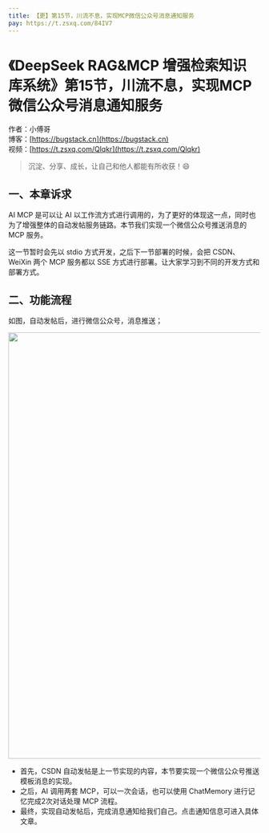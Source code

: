 ```yaml
---
title: 【更】第15节，川流不息，实现MCP微信公众号消息通知服务
pay: https://t.zsxq.com/84IV7
---
```


# 《DeepSeek RAG&MCP 增强检索知识库系统》第15节，川流不息，实现MCP微信公众号消息通知服务

作者：小傅哥
<br/>博客：[https://bugstack.cn](https://bugstack.cn)
<br/>视频：[https://t.zsxq.com/Qlqkr](https://t.zsxq.com/Qlqkr)

> 沉淀、分享、成长，让自己和他人都能有所收获！😄

## 一、本章诉求

AI MCP 是可以让 AI 以工作流方式进行调用的，为了更好的体现这一点，同时也为了增强整体的自动发帖服务链路。本节我们实现一个微信公众号推送消息的 MCP 服务。

这一节暂时会先以 stdio 方式开发，之后下一节部署的时候，会把 CSDN、WeiXin 两个 MCP 服务都以 SSE 方式进行部署。让大家学习到不同的开发方式和部署方式。

## 二、功能流程

如图，自动发帖后，进行微信公众号，消息推送；

<div align="center">
    <img src="https://bugstack.cn/images/article/project/ai-rag-knowledge/ai-rag-knowledge-15-01.png" width="850px">
</div>

- 首先，CSDN 自动发帖是上一节实现的内容，本节要实现一个微信公众号推送模板消息的实现。
- 之后，AI 调用两套 MCP，可以一次会话，也可以使用 ChatMemory 进行记忆完成2次对话处理 MCP 流程。
- 最终，实现自动发帖后，完成消息通知给我们自己。点击通知信息可进入具体文章。


